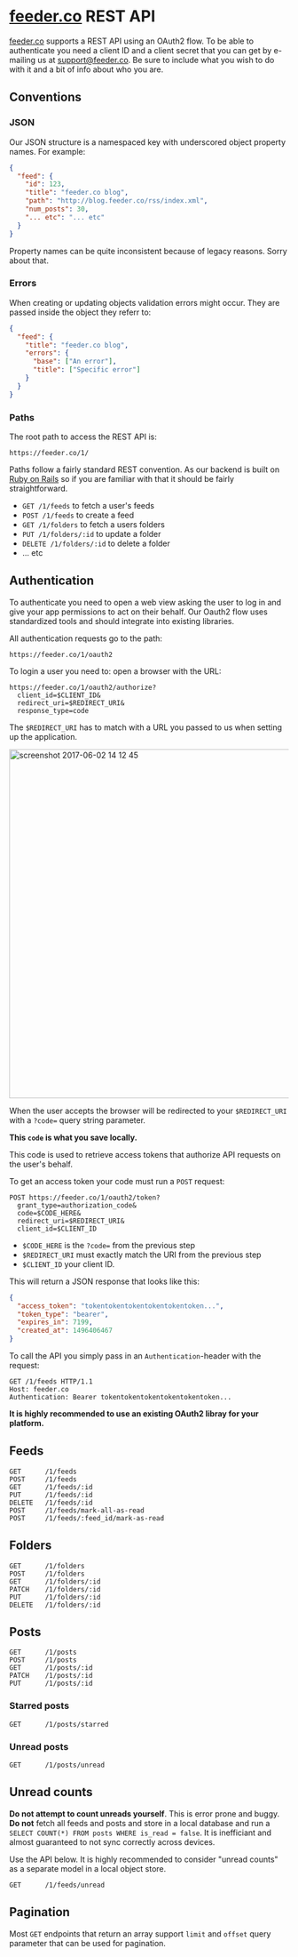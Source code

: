 # [feeder.co](https://feeder.co/) REST API

[feeder.co](https://feeder.co) supports a REST API using an OAuth2 flow. To be able to authenticate you need a client ID and a client secret that you can get by e-mailing us at [support@feeder.co](mailto:support@feeder.co). Be sure to include what you wish to do with it and a bit of info about who you are.

## Conventions

### JSON

Our JSON structure is a namespaced key with underscored object property names. For example:

```json
{
  "feed": {
    "id": 123,
    "title": "feeder.co blog",
    "path": "http://blog.feeder.co/rss/index.xml",
    "num_posts": 30,
    "... etc": "... etc"
  }
}
```

Property names can be quite inconsistent because of legacy reasons. Sorry about that.

### Errors

When creating or updating objects validation errors might occur. They are passed inside the object they referr to:

```json
{
  "feed": {
    "title": "feeder.co blog",
    "errors": {
      "base": ["An error"],
      "title": ["Specific error"]
    }
  }
}
```

### Paths

The root path to access the REST API is:

`https://feeder.co/1/`

Paths follow a fairly standard REST convention. As our backend is built on [Ruby on Rails](http://rubyonrails.org) so if you are familiar with that it should be fairly straightforward.

- `GET /1/feeds` to fetch a user's feeds
- `POST /1/feeds` to create a feed
- `GET /1/folders` to fetch a users folders
- `PUT /1/folders/:id` to update a folder
- `DELETE /1/folders/:id` to delete a folder
- ... etc

## Authentication

To authenticate you need to open a web view asking the user to log in and give your app permissions to act on their behalf. Our Oauth2 flow uses standardized tools and should integrate into existing libraries.

All authentication requests go to the path:

`https://feeder.co/1/oauth2`

To login a user you need to: open a browser with the URL:

```
https://feeder.co/1/oauth2/authorize?
  client_id=$CLIENT_ID&
  redirect_uri=$REDIRECT_URI&
  response_type=code
```

The `$REDIRECT_URI` has to match with a URL you passed to us when setting up the application.

<img width="628" alt="screenshot 2017-06-02 14 12 45" src="https://cloud.githubusercontent.com/assets/21059/26725179/994383f4-479d-11e7-8348-2715cf7e93e5.png">

When the user accepts the browser will be redirected to your `$REDIRECT_URI` with a `?code=` query string parameter.

**This `code` is what you save locally.**

This code is used to retrieve access tokens that authorize API requests on the user's behalf.

To get an access token your code must run a `POST` request:

```
POST https://feeder.co/1/oauth2/token?
  grant_type=authorization_code&
  code=$CODE_HERE&
  redirect_uri=$REDIRECT_URI&
  client_id=$CLIENT_ID
```

- `$CODE_HERE` is the `?code=` from the previous step
- `$REDIRECT_URI` must exactly match the URI from the previous step
- `$CLIENT_ID` your client ID.

This will return a JSON response that looks like this:

```json
{
  "access_token": "tokentokentokentokentokentoken...",
  "token_type": "bearer",
  "expires_in": 7199,
  "created_at": 1496406467
}
```

To call the API you simply pass in an `Authentication`-header with the request:

```
GET /1/feeds HTTP/1.1
Host: feeder.co
Authentication: Bearer tokentokentokentokentokentoken...
```

**It is highly recommended to use an existing OAuth2 libray for your platform.**

## Feeds

```
GET      /1/feeds
POST     /1/feeds
GET      /1/feeds/:id
PUT      /1/feeds/:id
DELETE   /1/feeds/:id
POST     /1/feeds/mark-all-as-read
POST     /1/feeds/:feed_id/mark-as-read
```

## Folders

```
GET      /1/folders
POST     /1/folders
GET      /1/folders/:id
PATCH    /1/folders/:id
PUT      /1/folders/:id
DELETE   /1/folders/:id
```

## Posts

```
GET      /1/posts
POST     /1/posts
GET      /1/posts/:id
PATCH    /1/posts/:id
PUT      /1/posts/:id
```

### Starred posts

```
GET      /1/posts/starred
```

### Unread posts

```
GET      /1/posts/unread
```

## Unread counts

**Do not attempt to count unreads yourself**. This is error prone and buggy. **Do not** fetch all feeds and posts and store in a local database and run a `SELECT COUNT(*) FROM posts WHERE is_read = false`. It is inefficiant and almost guaranteed to not sync correctly across devices.

Use the API below. It is highly recommended to consider "unread counts" as a separate model in a local object store.

```
GET      /1/feeds/unread
```

## Pagination

Most `GET` endpoints that return an array support `limit` and `offset` query parameter that can be used for pagination.
